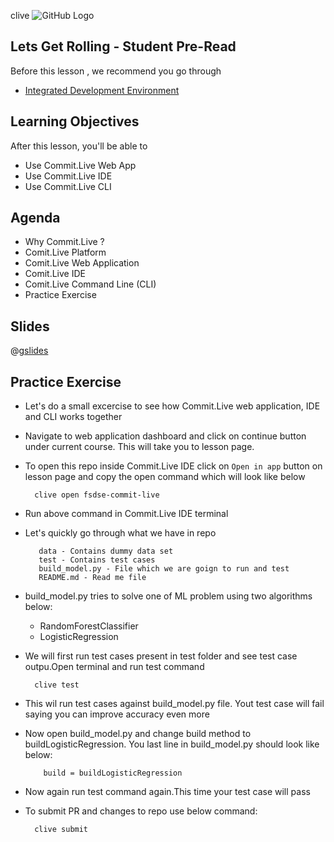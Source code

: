 clive ![GitHub Logo](https://s3.ap-south-1.amazonaws.com/greyatom-social/logo.png)

## Lets Get Rolling - Student Pre-Read
Before this lesson , we recommend you go through
* [Integrated Development Environment](https://en.wikipedia.org/wiki/Integrated_development_environment)

## Learning Objectives

After this lesson, you'll be able to
* Use Commit.Live Web App
* Use Commit.Live IDE
* Use Commit.Live CLI

## Agenda

* Why Commit.Live ?
* Comit.Live Platform
* Comit.Live Web Application
* Comit.Live IDE
* Comit.Live Command Line (CLI)
* Practice Exercise

## Slides
@[gslides](1gEb00r1CyjxWignP0JC84UArH7qny05p-CQhMdBcu2o)

## Practice Exercise

* Let's do a small excercise to see how Commit.Live web application, IDE and CLI works together
* Navigate to web application dashboard and click on continue button under current course. This will take you to lesson page.
* To open this repo inside Commit.Live IDE click on `Open in app` button on lesson page and copy the open command which will look like below

        clive open fsdse-commit-live

* Run above command in Commit.Live IDE terminal
* Let's quickly go through what we have in repo

         data - Contains dummy data set
         test - Contains test cases
         build_model.py - File which we are goign to run and test
         README.md - Read me file

* build_model.py tries to solve one of ML problem using two algorithms below:
    * RandomForestClassifier
    * LogisticRegression
* We will first run test cases present in test folder and see test case outpu.Open terminal and run test command

        clive test

* This wil run test cases against build_model.py file. Yout test case will fail saying you can improve accuracy even more
* Now open build_model.py and change build method to buildLogisticRegression. You last line in build_model.py should look like below:

          build = buildLogisticRegression

* Now again run test command again.This time your test case will pass
* To submit PR and changes to repo use below command:

        clive submit
